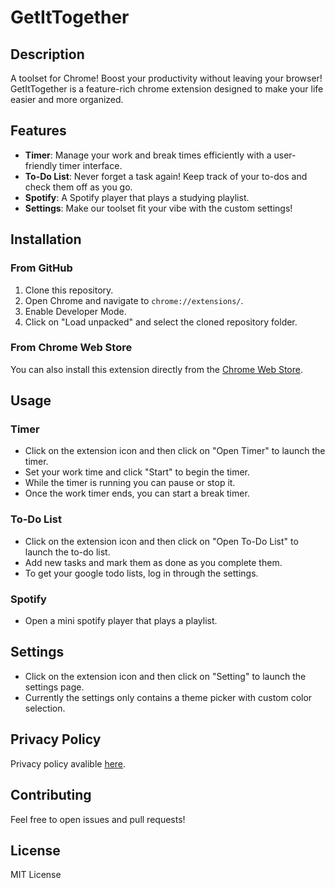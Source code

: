 # GetItTogether

## Description

A toolset for Chrome! Boost your productivity without leaving your browser! GetItTogether is a feature-rich chrome extension designed to make your life easier and more organized.

## Features

- **Timer**: Manage your work and break times efficiently with a user-friendly timer interface.
- **To-Do List**: Never forget a task again! Keep track of your to-dos and check them off as you go. 
- **Spotify**: A Spotify player that plays a studying playlist.
- **Settings**: Make our toolset fit your vibe with the custom settings!

## Installation

### From GitHub

1. Clone this repository.
2. Open Chrome and navigate to `chrome://extensions/`.
3. Enable Developer Mode.
4. Click on "Load unpacked" and select the cloned repository folder.

### From Chrome Web Store

You can also install this extension directly from the [Chrome Web Store](https://chromewebstore.google.com/detail/getittogether/ojfhpccogblegeiacmljgecdcmadecgg?hl=en).

## Usage

### Timer

- Click on the extension icon and then click on "Open Timer" to launch the timer.
- Set your work time and click "Start" to begin the timer.
- While the timer is running you can pause or stop it.
- Once the work timer ends, you can start a break timer.

### To-Do List

- Click on the extension icon and then click on "Open To-Do List" to launch the to-do list.
- Add new tasks and mark them as done as you complete them.
- To get your google todo lists, log in through the settings.

### Spotify

- Open a mini spotify player that plays a playlist.

## Settings

- Click on the extension icon and then click on "Setting" to launch the settings page.
- Currently the settings only contains a theme picker with custom color selection.

## Privacy Policy 

Privacy policy avalible [here](https://jeremygavrilov.com/files/GetItTogether-Privacy-Policy.pdf).

## Contributing

Feel free to open issues and pull requests!

## License

MIT License
